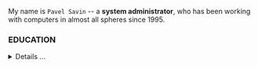 My name is `Pavel Savin` -- a **system administrator**, who has been working with computers in almost all spheres since 1995.

### EDUCATION 
<details>
  <summary>Details ...</summary>
  
#### 2004 -- 2009
- Place: **Saint-Petersburg's State University of Water Communications, SPSUWC, RU**
- Faculty: **Information technology**
- Competence: `Engeneer's degree`

#### 2009
- Place: **Applied Automation & Programming Institute**
- Subject: **IP-network administration**
- Competence: `Specialist`

#### 2016
- Place: **1-C Bitrix Academy**
- Competence: `Bitrix Administrator`

#### 2018
- Place: **WebSoft Development Ltd**
- Competence: `WebTutor Programmer`

#### 2022 -- 2023
- Place: **ITsJAVA programming school**
- Competence: `Java Developer`
  
</details>



<!---
PavelSav1n/PavelSav1n is a ✨ special ✨ repository because its `README.md` (this file) appears on your GitHub profile.
You can click the Preview link to take a look at your changes.
--->
